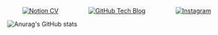 <div style="display: flex; justify-content: space-around; align-items: center; width: 100%;">
  <a href="https://jaehee831.notion.site/Hi-I-m-Jaehee-7869403b0bca403aabcfd7ae5e4cc1c3?pvs=4" target="_blank">
    <img src="https://img.shields.io/badge/CV-66DEB1?style=flat&logo=Notion&logoColor=000000" alt="Notion CV"/>
  </a>
  <a href="https://jaehee831.github.io/" target="_blank">
    <img src="https://img.shields.io/badge/Tech Blog-FCBFBD?style=flat&logo=GitHub&logoColor=181717" alt="GitHub Tech Blog"/>
  </a>
  <a href="https://www.instagram.com/jae_pee831/" target="_blank">
    <img src="https://img.shields.io/badge/Tech Blog-B2FCE4?style=flat&logo=Instagram&logoColor=E4405F" alt="Instagram"/>
  </a>
</div>

![Anurag's GitHub stats](https://github-readme-stats.vercel.app/api?username=jaehee831&show_icons=true&theme=radical)
